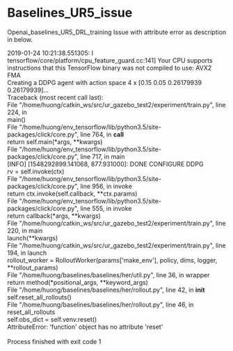 # Baselines_UR5_issue
Openai_baselines_UR5_DRL_training Issue with attribute error as description in below.<br>

2019-01-24 10:21:38.551305: I tensorflow/core/platform/cpu_feature_guard.cc:141] Your CPU supports instructions that this TensorFlow binary was not compiled to use: AVX2 FMA<br>
Creating a DDPG agent with action space 4 x [0.15       0.05       0.26179939 0.26179939]...<br>
Traceback (most recent call last):<br>
  File "/home/huong/catkin_ws/src/ur_gazebo_test2/experiment/train.py", line 224, in <module><br>
    main()<br>
  File "/home/huong/env_tensorflow/lib/python3.5/site-packages/click/core.py", line 764, in __call__<br>
    return self.main(*args, **kwargs)<br>
  File "/home/huong/env_tensorflow/lib/python3.5/site-packages/click/core.py", line 717, in main<br>
[INFO] [1548292899.141068, 877.931000]: DONE CONFIGURE DDPG<br>
    rv = self.invoke(ctx)<br>
  File "/home/huong/env_tensorflow/lib/python3.5/site-packages/click/core.py", line 956, in invoke<br>
    return ctx.invoke(self.callback, **ctx.params)<br>
  File "/home/huong/env_tensorflow/lib/python3.5/site-packages/click/core.py", line 555, in invoke<br>
    return callback(*args, **kwargs)<br>
  File "/home/huong/catkin_ws/src/ur_gazebo_test2/experiment/train.py", line 220, in main<br>
    launch(**kwargs)<br>
  File "/home/huong/catkin_ws/src/ur_gazebo_test2/experiment/train.py", line 194, in launch<br>
    rollout_worker = RolloutWorker(params['make_env'], policy, dims, logger, **rollout_params)<br>
  File "/home/huong/baselines/baselines/her/util.py", line 36, in wrapper<br>
    return method(*positional_args, **keyword_args)<br>
  File "/home/huong/baselines/baselines/her/rollout.py", line 42, in __init__<br>
    self.reset_all_rollouts()<br>
  File "/home/huong/baselines/baselines/her/rollout.py", line 46, in reset_all_rollouts<br>
    self.obs_dict = self.venv.reset()<br>
AttributeError: 'function' object has no attribute 'reset'<br>
<br>
Process finished with exit code 1<br>

